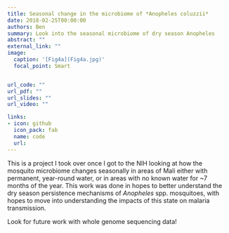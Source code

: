 ```yaml
---
title: Seasonal change in the microbiome of *Anopheles coluzzii*
date: 2018-02-25T00:00:00
authors: Ben
summary: Look into the seasonal microbiome of dry season Anopheles
abstract: ""
external_link: ""
image:
  caption: '[Fig4a](Fig4a.jpg)'
  focal_point: Smart


url_code: ""
url_pdf: ""
url_slides: ""
url_video: ""

links:
- icon: github
  icon_pack: fab
  name: code
  url: 
---
```


This is a project I took over once I got to the NIH looking at how the mosquito microbiome changes seasonally in areas of Mali either with permanent, year-round water, or in areas with no known water for ~7 months of the year. This work was done in hopes to better understand the dry season persistence mechanisms of <i>Anopheles</i> spp. mosquitoes, with hopes to move into understanding the impacts of this state on malaria transmission.

Look for future work with whole genome sequencing data!
